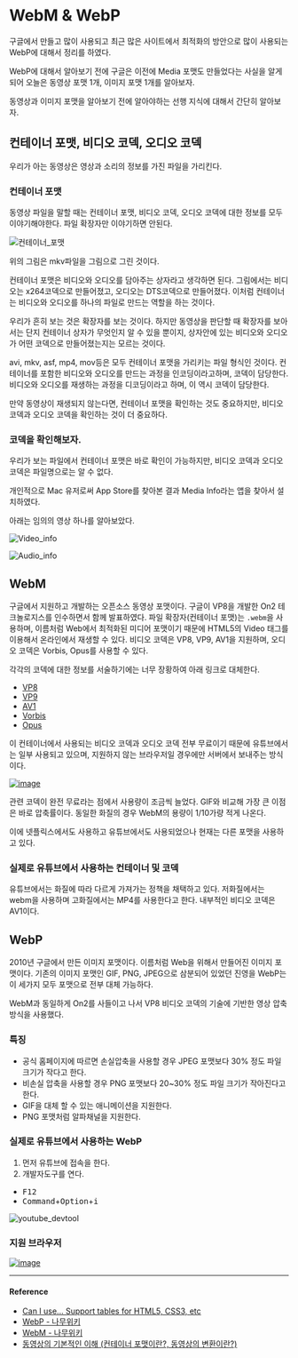 # WebM & WebP

구글에서 만들고 많이 사용되고 최근 많은 사이트에서 최적화의 방안으로 많이 사용되는 WebP에 대해서 정리를 하였다.

WebP에 대해서 알아보기 전에 구글은 이전에 Media 포맷도 만들었다는 사실을 알게되어 오늘은 동영상 포맷 1개, 이미지 포맷 1개를 알아보자.

동영상과 이미지 포맷을 알아보기 전에 알아야하는 선행 지식에 대해서 간단히 알아보자.

## 컨테이너 포맷, 비디오 코덱, 오디오 코덱

우리가 아는 동영상은 영상과 소리의 정보를 가진 파일을 가리킨다. 

### 컨테이너 포맷

동영상 파일을 말할 때는 컨테이너 포맷, 비디오 코덱, 오디오 코덱에 대한 정보를 모두 이야기해야한다. 파일 확장자만 이야기하면 안된다.

![컨테이너_포맷](https://user-images.githubusercontent.com/24274424/79058465-815e9c80-7ca9-11ea-9775-3938d6ad4664.jpeg)

위의 그림은 mkv파일을 그림으로 그린 것이다.

컨테이너 포맷은 비디오와 오디오를 담아주는 상자라고 생각하면 된다. 
그림에서는 비디오는 x264코덱으로 만들어졌고, 오디오는 DTS코덱으로 만들어졌다. 이처럼 컨테이너는 비디오와 오디오를 하나의 파일로 만드는 역할을 하는 것이다.

우리가 흔히 보는 것은 확장자를 보는 것이다. 하지만 동영상을 판단할 때 확장자를 보아서는 단지 컨테이너 상자가 무엇인지 알 수 있을 뿐이지, 상자안에 있는 비디오와 오디오가 어떤 코덱으로 만들어졌는지는 모르는 것이다.

avi, mkv, asf, mp4, mov등은 모두 컨테이너 포맷을 가리키는 파일 형식인 것이다.
컨테이너를 포함한 비디오와 오디오를 만드는 과정을 인코딩이라고하며, 코덱이 담당한다.
비디오와 오디오를 재생하는 과정을 디코딩이라고 하며, 이 역시 코덱이 담당한다.

만약 동영상이 재생되지 않는다면, 컨테이너 포맷을 확인하는 것도 중요하지만, 비디오 코덱과 오디오 코덱을 확인하는 것이 더 중요하다. 

### 코덱을 확인해보자.

우리가 보는 파일에서 컨테이너 포맷은 바로 확인이 가능하지만, 비디오 코덱과 오디오 코덱은 파일명으로는 알 수 없다.

개인적으로 Mac 유저로써 App Store를 찾아본 결과 Media Info라는 앱을 찾아서 설치하였다.

아래는 임의의 영상 하나를 알아보았다.

![Video_info](https://user-images.githubusercontent.com/24274424/79058627-334a9880-7cab-11ea-9962-e2c79d7f127b.png)

![Audio_info](https://user-images.githubusercontent.com/24274424/79058628-3a71a680-7cab-11ea-962d-2c94b7318b16.png)

## WebM

구글에서 지원하고 개발하는 오픈소스 동영상 포맷이다.
구글이 VP8을 개발한 On2 테크놀로지스를 인수하면서 함께 발표하였다. 파일 확장자(컨테이너 포맷)는 `.webm`을 사용하며, 이름처럼 Web에서 최적화된 미디어 포맷이기 때문에 HTML5의 Video 태그를 이용해서 온라인에서 재생할 수 있다. 비디오 코덱은 VP8, VP9, AV1을 지원하며, 오디오 코덱은 Vorbis, Opus를 사용할 수 있다.

각각의 코덱에 대한 정보를 서술하기에는 너무 장황하여 아래 링크로 대체한다.

- [VP8](https://namu.wiki/w/VP8)
- [VP9](https://namu.wiki/w/VP9(비디오%20코덱))
- [AV1](https://namu.wiki/w/AV1)
- [Vorbis](https://namu.wiki/w/Vorbis)
- [Opus](https://namu.wiki/w/Opus(오디오%20코덱))

이 컨테이너에서 사용되는 비디오 코덱과 오디오 코덱 전부 무료이기 때문에 유튜브에서는 일부 사용되고 있으며, 지원하지 않는 브라우저일 경우에만 서버에서 보내주는 방식이다.

[![image](https://user-images.githubusercontent.com/24274424/79058737-9ab51800-7cac-11ea-9ad4-c7f4a3d0da69.png)](https://caniuse.com/#search=webm)

관련 코덱이 완전 무료라는 점에서 사용량이 조금씩 늘었다. GIF와 비교해 가장 큰 이점은 바로 압축률이다. 동일한 화질의 경우 WebM의 용량이 1/10가량 적게 나온다.

이에 넷플릭스에서도 사용하고 유튜브에서도 사용되었으나 현재는 다른 포맷을 사용하고 있다.

### 실제로 유튜브에서 사용하는 컨테이너 및 코덱

유튜브에서는 화질에 따라 다르게 가져가는 정책을 채택하고 있다. 저화질에서는 webm을 사용하며 고화질에서는 MP4를 사용한다고 한다. 내부적인 비디오 코덱은 AV1이다.

## WebP

2010년 구글에서 만든 이미지 포맷이다. 이름처럼 Web을 위해서 만들어진 이미지 포맷이다. 기존의 이미지 포맷인 GIF, PNG, JPEG으로 삼분되어 있었던 진영을 WebP는 이 세가지 모두 포맷으로 전부 대체 가능하다.

WebM과 동일하게 On2를 사들이고 나서 VP8 비디오 코덱의 기술에 기반한 영상 압축 방식을 사용했다.

### 특징

- 공식 홈페이지에 따르면 손실압축을 사용할 경우 JPEG 포맷보다 30% 정도 파일 크기가 작다고 한다. 
- 비손실 압축을 사용할 경우 PNG 포맷보다 20~30% 정도 파일 크기가 작아진다고 한다.
- GIF을 대체 할 수 있는 애니메이션을 지원한다.
- PNG 포맷처럼 알파채널을 지원한다.

### 실제로 유튜브에서 사용하는 WebP

1. 먼저 유튜브에 접속을 한다.
2. 개발자도구를 연다.
- <kbd>F12</kbd> 
- <kbd>Command</kbd>+<kbd>Option</kbd>+<kbd>i</kbd> 

![youtube_devtool](https://user-images.githubusercontent.com/24274424/79059098-08fbd980-7cb1-11ea-98b8-652f3b14b718.png)

### 지원 브라우저

[![image](https://user-images.githubusercontent.com/24274424/79058771-1fa03180-7cad-11ea-9cd3-0bcaf1a744d0.png)](https://caniuse.com/#search=webp)

----

#### Reference

- [Can I use... Support tables for HTML5, CSS3, etc](https://caniuse.com/)
- [WebP - 나무위키](https://namu.wiki/w/WebP)
- [WebM - 나무위키](https://namu.wiki/w/WebM)
- [동영상의 기본적인 이해 (컨테이너 포맷이란?, 동영상의 변환이란?)](https://m.blog.naver.com/PostView.nhn?blogId=dbfan24&logNo=10128721121&proxyReferer=&proxyReferer=https:%2F%2Fwww.google.com%2F)
